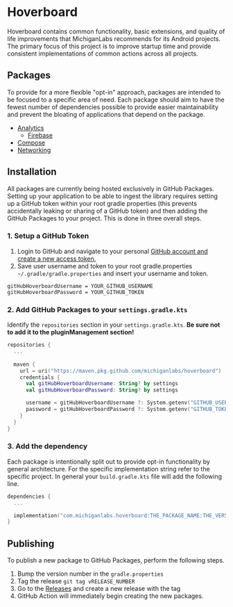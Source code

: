 # Hoverboard

Hoverboard contains common functionality, basic extensions, and quality of life improvements that MichiganLabs recommends for its Android projects. The primary focus of this project is to improve startup time and provide consistent implementations of common actions across all projects.  


## Packages
To provide for a more flexible "opt-in" approach, packages are intended to be focused to a specific area of need. Each package should aim to have the fewest number of dependencies possible to provide easier maintainability and prevent the bloating of applications that depend on the package.

* [Analytics](./analytics/README.md)
  * [Firebase](./analytics/firebase/README.md)
* [Compose](./compose/README.md)
* [Networking](./networking/README.md)

## Installation
All packages are currently being hosted exclusively in GitHub Packages. Setting up your application to be able to ingest the library requires setting up a GitHub token within your root gradle properties (this prevents accidentally leaking or sharing of a GitHub token) and then adding the GitHub Packages to your project. This is done in three overall steps.

### 1. Setup a GitHub Token
1. Login to GitHub and navigate to your personal [GitHub account and create a new access token.](https://github.com/settings/tokens)
2. Save user username and token to your root gradle.properties `~/.gradle/gradle.properties` and insert your username and token.
```
gitHubHoverboardUsername = YOUR_GITHUB_USERNAME
gitHubHoverboardPassword = YOUR_GITHUB_TOKEN
```

### 2. Add GitHub Packages to your `settings.gradle.kts`
Identify the `repositories` section in your `settings.gradle.kts`. **Be sure not to add it to the pluginManagement section!**

```kotlin
repositories {
  ...
    
  maven {
    url = uri("https://maven.pkg.github.com/michiganlabs/hoverboard")
    credentials {
      val gitHubHoverboardUsername: String? by settings
      val gitHubHoverboardPassword: String? by settings

      username = gitHubHoverboardUsername ?: System.getenv("GITHUB_USERNAME")
      password = gitHubHoverboardPassword ?: System.getenv("GITHUB_TOKEN")
    }
  }
}
```

### 3. Add the dependency
Each package is intentionally split out to provide opt-in functionality by general architecture. For the specific implementation string refer to the specific project. In general your `build.gradle.kts` file will add the following line.
```kotlin
dependencies {
  ...

  implementation("com.michiganlabs.hoverboard:THE_PACKAGE_NAME:THE_VERSION_NUMBER")
}
```


## Publishing
To publish a new package to GitHub Packages, perform the following steps.
1. Bump the version number in the `gradle.properties`
1. Tag the release `git tag vRELEASE_NUMBER`
1. Go to the [Releases](https://github.com/MichiganLabs/Hoverboard/releases) and create a new release with the tag
1. GitHub Action will immediately begin creating the new packages.
